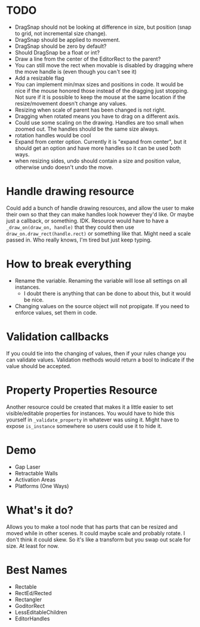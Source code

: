 # TODO
* DragSnap should not be looking at difference in size, but position (snap to grid, not incremental size change).
* DragSnap should be applied to movement.
* DragSnap should be zero by default?
* Should DragSnap be a float or int?
* Draw a line from the center of the EditorRect to the parent?
* You can still move the rect when movable is disabled by dragging where the move handle is (even though you can't see it)
* Add a resizable flag
* You can implement min/max sizes and positions in code.  It would be nice if the mouse honored those instead of the dragging just stopping.  Not sure if it is possible to keep the mouse at the same location if the resize/movement doesn't change any values.
* Resizing when scale of parent has been changed is not right.
* Dragging when rotated means you have to drag on a different axis.
* Could use some scaling on the drawing.  Handles are too small when zoomed out.  The handles should be the same size always.
* rotation handles would be cool
* Expand from center option.  Currently it is "expand from center", but it should get an option and have more handles so it can be used both ways.
* when resizing sides, undo should contain a size and position value, otherwise undo doesn't undo the move.


# Handle drawing resource
Could add a bunch of handle drawing resources, and allow the user to make their own so that they can make handles look however they'd like.  Or maybe just a callback, or something.  IDK.  Resource would have to have a `_draw_on(draw_on, handle)` that they could then use `draw_on.draw_rect(handle.rect)` or something like that.  Might need a scale passed in.  Who really knows, I'm tired but just keep typing.


# How to break everything
* Rename the variable.  Renaming the variable will lose all settings on all instances.
    * I doubt there is anything that can be done to about this, but it would be nice.
* Changing values on the source object will not propigate.  If you need to enforce values, set them in code.


# Validation callbacks
If you could tie into the changing of values, then if your rules change you can validate values.  Validation methods would return a bool to indicate if the value should be accepted.


# Property Properties Resource
Another resource could be created that makes it a little easier to set visible/editable properties for instances.  You would have to hide this yourself in `_validate_property` in whatever was using it.  Might have to expose `is_instance` somewhere so users could use it to hide it.


# Demo
* Gap Laser
* Retractable Walls
* Activation Areas
* Platforms (One Ways)


# What's it do?
Allows you to make a tool node that has parts that can be resized and moved while in other scenes.  It could maybe scale and probably rotate.  I don't think it could skew.  So it's like a transform but you swap out scale for size.  At least for now.



# Best Names
- Rectable
- RectEd/Rected
- Rectangler
- GoditorRect
- LessEditableChildren
- EditorHandles